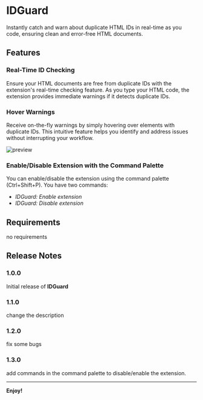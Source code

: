 # IDGuard

Instantly catch and warn about duplicate HTML IDs in real-time as you code, ensuring clean and error-free HTML documents.

## Features

### Real-Time ID Checking

Ensure your HTML documents are free from duplicate IDs with the extension's real-time checking feature. As you type your HTML code, the extension provides immediate warnings if it detects duplicate IDs.

### Hover Warnings

Receive on-the-fly warnings by simply hovering over elements with duplicate IDs. This intuitive feature helps you identify and address issues without interrupting your workflow.

![preview](https://github.com/mohanad-80/IDGuard/blob/master/images/Extension-preview.gif?raw=true)

### Enable/Disable Extension with the Command Palette

You can enable/disable the extension using the command palette (Ctrl+Shift+P). You have two commands: 
- *IDGuard: Enable extension* 
- *IDGuard: Disable extension*


## Requirements

no requirements

## Release Notes

### 1.0.0

Initial release of **IDGuard**

### 1.1.0

change the description

### 1.2.0

fix some bugs

### 1.3.0

add commands in the command palette to disable/enable the extension.

---

**Enjoy!**
